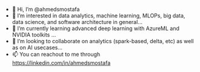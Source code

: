 - 👋 Hi, I’m @ahmedsmostafa
- 👀 I’m interested in data analytics, machine learning, MLOPs, big data, data science, and software architecture in general...
- 🌱 I’m currently learning advanced deep learning with AzureML and NVIDIA toolkits ...
- 💞️ I’m looking to collaborate on analytics (spark-based, delta, etc) as well as on AI usecases...
- 📫 You can reachout to me through https://linkedin.com/in/ahmedsmostafa
